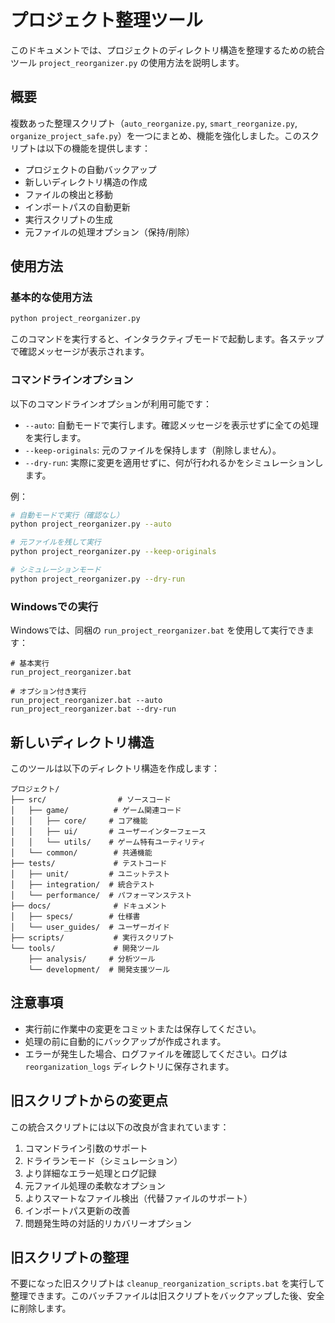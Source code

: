 # プロジェクト整理ツール

このドキュメントでは、プロジェクトのディレクトリ構造を整理するための統合ツール `project_reorganizer.py` の使用方法を説明します。

## 概要

複数あった整理スクリプト（`auto_reorganize.py`, `smart_reorganize.py`, `organize_project_safe.py`）を一つにまとめ、機能を強化しました。このスクリプトは以下の機能を提供します：

- プロジェクトの自動バックアップ
- 新しいディレクトリ構造の作成
- ファイルの検出と移動
- インポートパスの自動更新
- 実行スクリプトの生成
- 元ファイルの処理オプション（保持/削除）

## 使用方法

### 基本的な使用方法

```bash
python project_reorganizer.py
```

このコマンドを実行すると、インタラクティブモードで起動します。各ステップで確認メッセージが表示されます。

### コマンドラインオプション

以下のコマンドラインオプションが利用可能です：

- `--auto`: 自動モードで実行します。確認メッセージを表示せずに全ての処理を実行します。
- `--keep-originals`: 元のファイルを保持します（削除しません）。
- `--dry-run`: 実際に変更を適用せずに、何が行われるかをシミュレーションします。

例：
```bash
# 自動モードで実行（確認なし）
python project_reorganizer.py --auto

# 元ファイルを残して実行
python project_reorganizer.py --keep-originals

# シミュレーションモード
python project_reorganizer.py --dry-run
```

### Windowsでの実行

Windowsでは、同梱の `run_project_reorganizer.bat` を使用して実行できます：

```
# 基本実行
run_project_reorganizer.bat

# オプション付き実行
run_project_reorganizer.bat --auto
run_project_reorganizer.bat --dry-run
```

## 新しいディレクトリ構造

このツールは以下のディレクトリ構造を作成します：

```
プロジェクト/
├── src/                # ソースコード
│   ├── game/          # ゲーム関連コード
│   │   ├── core/     # コア機能
│   │   ├── ui/       # ユーザーインターフェース
│   │   └── utils/    # ゲーム特有ユーティリティ
│   └── common/        # 共通機能
├── tests/             # テストコード
│   ├── unit/         # ユニットテスト
│   ├── integration/  # 統合テスト
│   └── performance/  # パフォーマンステスト
├── docs/              # ドキュメント
│   ├── specs/        # 仕様書
│   └── user_guides/  # ユーザーガイド
├── scripts/           # 実行スクリプト
└── tools/             # 開発ツール
    ├── analysis/     # 分析ツール
    └── development/  # 開発支援ツール
```

## 注意事項

- 実行前に作業中の変更をコミットまたは保存してください。
- 処理の前に自動的にバックアップが作成されます。
- エラーが発生した場合、ログファイルを確認してください。ログは `reorganization_logs` ディレクトリに保存されます。

## 旧スクリプトからの変更点

この統合スクリプトには以下の改良が含まれています：

1. コマンドライン引数のサポート
2. ドライランモード（シミュレーション）
3. より詳細なエラー処理とログ記録
4. 元ファイル処理の柔軟なオプション
5. よりスマートなファイル検出（代替ファイルのサポート）
6. インポートパス更新の改善
7. 問題発生時の対話的リカバリーオプション

## 旧スクリプトの整理

不要になった旧スクリプトは `cleanup_reorganization_scripts.bat` を実行して整理できます。このバッチファイルは旧スクリプトをバックアップした後、安全に削除します。 